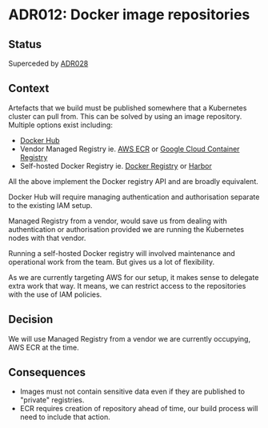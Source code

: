 # ADR012: Docker image repositories

## Status

Superceded by [ADR028](ADR028-docker-tools.md)

## Context

Artefacts that we build must be published somewhere that a Kubernetes cluster
can pull from. This can be solved by using an image repository. Multiple options
exist including:

* [Docker Hub]
* Vendor Managed Registry ie. [AWS ECR][ECR] or [Google Cloud Container
  Registry][GCR]
* Self-hosted Docker Registry ie. [Docker Registry][Docker Registry Self Host]
  or [Harbor]

All the above implement the Docker registry API and are broadly equivalent.

Docker Hub will require managing authentication and authorisation separate to
the existing IAM setup.

Managed Registry from a vendor, would save us from dealing with authentication
or authorisation provided we are running the Kubernetes nodes with that vendor.

Running a self-hosted Docker registry will involved maintenance and operational
work from the team. But gives us a lot of flexibility.

As we are currently targeting AWS for our setup, it makes sense to delegate
extra work that way. It means, we can restrict access to the repositories with
the use of IAM policies.

## Decision

We will use Managed Registry from a vendor we are currently occupying, AWS ECR
at the time.

## Consequences

* Images must not contain sensitive data even if they are published to "private"
  registries.
* ECR requires creation of repository ahead of time, our build process will need
  to include that action.

[Docker Hub]: https://hub.docker.com/
[Docker Registry Self Host]: https://docs.docker.com/registry/deploying/
[ECR]: https://aws.amazon.com/ecr/
[GCR]: https://cloud.google.com/container-registry/
[Harbor]: https://github.com/goharbor/harbor
